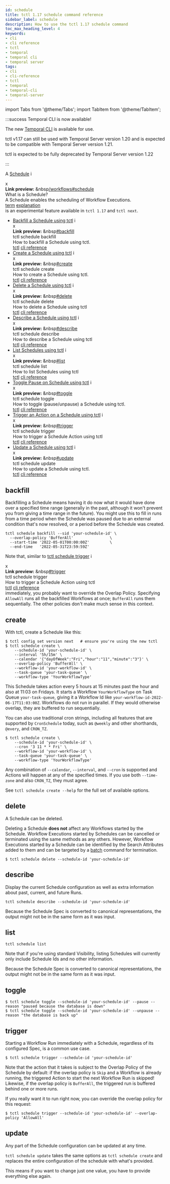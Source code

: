 ```yaml
---
id: schedule
title: tctl 1.17 schedule command reference
sidebar_label: schedule
description: How to use the tctl 1.17 schedule command
toc_max_heading_level: 4
keywords:
- cli
- cli reference
- tctl
- temporal
- temporal cli
- temporal server
tags:
- cli
- cli-reference
- tctl
- temporal
- temporal-cli
- temporal-server
---
```


<!-- THIS FILE IS GENERATED. DO NOT EDIT THIS FILE DIRECTLY -->

import Tabs from '@theme/Tabs';
import TabItem from '@theme/TabItem';

:::success Temporal CLI is now available!

The new [Temporal CLI](/cli) is available for use.

tctl v1.17 can still be used with Temporal Server version 1.20 and is expected to be compatible with Temporal Server version 1.21.

tctl is expected to be fully deprecated by Temporal Server version 1.22

:::

A [Schedule](/workflows#schedule) <span id="i-616164aa-2109-4edb-9e3e-dbcdf2bfdc40" class="clickable-i clickable-link-preview">i</span><div id="preview-modal-616164aa-2109-4edb-9e3e-dbcdf2bfdc40" class="preview-modal"><div class="modal-header"><div id="x-616164aa-2109-4edb-9e3e-dbcdf2bfdc40" class="clickable-x clickable-link-preview">x</div><b>Link preview:</b>&nbsp;&nbsp<a href="/workflows#schedule">/workflows#schedule</a></div><div class="preview-modal-title">What is a Schedule?</div><div class="preview-modal-description">A Schedule enables the scheduling of Workflow Executions.</div><div class="preview-modal-tags"><a class="preview-modal-tag" href="/tags/term">term</a> <a class="preview-modal-tag" href="/tags/explanation">explanation</a></div></div> is an experimental feature available in `tctl 1.17` and `tctl next`.

- [Backfill a Schedule using tctl](#backfill) <span id="i-13fcf169-4a6a-4516-a7cf-be32a83d6173" class="clickable-i clickable-link-preview">i</span><div id="preview-modal-13fcf169-4a6a-4516-a7cf-be32a83d6173" class="preview-modal"><div class="modal-header"><div id="x-13fcf169-4a6a-4516-a7cf-be32a83d6173" class="clickable-x clickable-link-preview">x</div><b>Link preview:</b>&nbsp;&nbsp<a href="#backfill">#backfill</a></div><div class="preview-modal-title">tctl schedule backfill</div><div class="preview-modal-description">How to backfill a Schedule using tctl.</div><div class="preview-modal-tags"><a class="preview-modal-tag" href="/tags/tctl">tctl</a> <a class="preview-modal-tag" href="/tags/cli reference">cli reference</a></div></div>
- [Create a Schedule using tctl](#create) <span id="i-ed2f5763-9b3a-4760-b0a0-2093e8a329a1" class="clickable-i clickable-link-preview">i</span><div id="preview-modal-ed2f5763-9b3a-4760-b0a0-2093e8a329a1" class="preview-modal"><div class="modal-header"><div id="x-ed2f5763-9b3a-4760-b0a0-2093e8a329a1" class="clickable-x clickable-link-preview">x</div><b>Link preview:</b>&nbsp;&nbsp<a href="#create">#create</a></div><div class="preview-modal-title">tctl schedule create</div><div class="preview-modal-description">How to create a Schedule using tctl.</div><div class="preview-modal-tags"><a class="preview-modal-tag" href="/tags/tctl">tctl</a> <a class="preview-modal-tag" href="/tags/cli reference">cli reference</a></div></div>
- [Delete a Schedule using tctl](#delete) <span id="i-f3aa1448-7dfc-44d3-9976-182559c3dcdf" class="clickable-i clickable-link-preview">i</span><div id="preview-modal-f3aa1448-7dfc-44d3-9976-182559c3dcdf" class="preview-modal"><div class="modal-header"><div id="x-f3aa1448-7dfc-44d3-9976-182559c3dcdf" class="clickable-x clickable-link-preview">x</div><b>Link preview:</b>&nbsp;&nbsp<a href="#delete">#delete</a></div><div class="preview-modal-title">tctl schedule delete</div><div class="preview-modal-description">How to delete a Schedule using tctl</div><div class="preview-modal-tags"><a class="preview-modal-tag" href="/tags/tctl">tctl</a> <a class="preview-modal-tag" href="/tags/cli reference">cli reference</a></div></div>
- [Describe a Schedule using tctl](#describe) <span id="i-d3f1687f-1792-4a6a-8b3b-f8a1bcc8951b" class="clickable-i clickable-link-preview">i</span><div id="preview-modal-d3f1687f-1792-4a6a-8b3b-f8a1bcc8951b" class="preview-modal"><div class="modal-header"><div id="x-d3f1687f-1792-4a6a-8b3b-f8a1bcc8951b" class="clickable-x clickable-link-preview">x</div><b>Link preview:</b>&nbsp;&nbsp<a href="#describe">#describe</a></div><div class="preview-modal-title">tctl schedule describe</div><div class="preview-modal-description">How to describe a Schedule using tctl</div><div class="preview-modal-tags"><a class="preview-modal-tag" href="/tags/tctl">tctl</a> <a class="preview-modal-tag" href="/tags/cli reference">cli reference</a></div></div>
- [List Schedules using tctl](#list) <span id="i-233f9339-2b1a-4e16-a05c-2278894ee0e9" class="clickable-i clickable-link-preview">i</span><div id="preview-modal-233f9339-2b1a-4e16-a05c-2278894ee0e9" class="preview-modal"><div class="modal-header"><div id="x-233f9339-2b1a-4e16-a05c-2278894ee0e9" class="clickable-x clickable-link-preview">x</div><b>Link preview:</b>&nbsp;&nbsp<a href="#list">#list</a></div><div class="preview-modal-title">tctl schedule list</div><div class="preview-modal-description">How to list Schedules using tctl</div><div class="preview-modal-tags"><a class="preview-modal-tag" href="/tags/tctl">tctl</a> <a class="preview-modal-tag" href="/tags/cli reference">cli reference</a></div></div>
- [Toggle Pause on Schedule using tctl](#toggle) <span id="i-ee43568a-0a19-46ab-9f10-50c4fa44a930" class="clickable-i clickable-link-preview">i</span><div id="preview-modal-ee43568a-0a19-46ab-9f10-50c4fa44a930" class="preview-modal"><div class="modal-header"><div id="x-ee43568a-0a19-46ab-9f10-50c4fa44a930" class="clickable-x clickable-link-preview">x</div><b>Link preview:</b>&nbsp;&nbsp<a href="#toggle">#toggle</a></div><div class="preview-modal-title">tctl schedule toggle</div><div class="preview-modal-description">How to toggle (pause/unpause) a Schedule using tctl.</div><div class="preview-modal-tags"><a class="preview-modal-tag" href="/tags/tctl">tctl</a> <a class="preview-modal-tag" href="/tags/cli reference">cli reference</a></div></div>
- [Trigger an Action on a Schedule using tctl](#trigger) <span id="i-0561ec1a-4580-4e66-a483-bae74ff0d500" class="clickable-i clickable-link-preview">i</span><div id="preview-modal-0561ec1a-4580-4e66-a483-bae74ff0d500" class="preview-modal"><div class="modal-header"><div id="x-0561ec1a-4580-4e66-a483-bae74ff0d500" class="clickable-x clickable-link-preview">x</div><b>Link preview:</b>&nbsp;&nbsp<a href="#trigger">#trigger</a></div><div class="preview-modal-title">tctl schedule trigger</div><div class="preview-modal-description">How to trigger a Schedule Action using tctl</div><div class="preview-modal-tags"><a class="preview-modal-tag" href="/tags/tctl">tctl</a> <a class="preview-modal-tag" href="/tags/cli reference">cli reference</a></div></div>
- [Update a Schedule using tctl](#update) <span id="i-6cc69feb-9abf-4ee2-b563-1805ee255c32" class="clickable-i clickable-link-preview">i</span><div id="preview-modal-6cc69feb-9abf-4ee2-b563-1805ee255c32" class="preview-modal"><div class="modal-header"><div id="x-6cc69feb-9abf-4ee2-b563-1805ee255c32" class="clickable-x clickable-link-preview">x</div><b>Link preview:</b>&nbsp;&nbsp<a href="#update">#update</a></div><div class="preview-modal-title">tctl schedule update</div><div class="preview-modal-description">How to update a Schedule using tctl.</div><div class="preview-modal-tags"><a class="preview-modal-tag" href="/tags/tctl">tctl</a> <a class="preview-modal-tag" href="/tags/cli reference">cli reference</a></div></div>

## backfill

Backfilling a Schedule means having it do now what it would have done over a specified time range (generally in the past, although it won't prevent you from giving a time range in the future).
You might use this to fill in runs from a time period when the Schedule was paused due to an external condition that's now resolved, or a period before the Schedule was created.

```shell
tctl schedule backfill --sid 'your-schedule-id' \
  --overlap-policy 'BufferAll'                \
  --start-time '2022-05-01T00:00:00Z'         \
  --end-time   '2022-05-31T23:59:59Z'
```

Note that, similar to [tctl schedule trigger](#trigger) <span id="i-57e081f4-0758-4e9d-8efc-4b8363165afa" class="clickable-i clickable-link-preview">i</span><div id="preview-modal-57e081f4-0758-4e9d-8efc-4b8363165afa" class="preview-modal"><div class="modal-header"><div id="x-57e081f4-0758-4e9d-8efc-4b8363165afa" class="clickable-x clickable-link-preview">x</div><b>Link preview:</b>&nbsp;&nbsp<a href="#trigger">#trigger</a></div><div class="preview-modal-title">tctl schedule trigger</div><div class="preview-modal-description">How to trigger a Schedule Action using tctl</div><div class="preview-modal-tags"><a class="preview-modal-tag" href="/tags/tctl">tctl</a> <a class="preview-modal-tag" href="/tags/cli reference">cli reference</a></div></div> immediately, you probably want to override the Overlap Policy.
Specifying `AllowAll` runs all the backfilled Workflows at once; `BufferAll` runs them sequentially.
The other policies don't make much sense in this context.

## create

With tctl, create a Schedule like this:

```shell
$ tctl config set version next   # ensure you're using the new tctl
$ tctl schedule create \
    --schedule-id 'your-schedule-id' \
    --interval '5h/15m' \
    --calendar '{"dayOfWeek":"Fri","hour":"11","minute":"3"}' \
    --overlap-policy 'BufferAll' \
    --workflow-id 'your-workflow-id' \
    --task-queue 'your-task-queue' \
    --workflow-type 'YourWorkflowType'
```

This Schedule takes action every 5 hours at 15 minutes past the hour and also at 11:03 on Fridays.
It starts a Workflow `YourWorkflowType` on Task Queue `your-task-queue`, giving it a Workflow Id like `your-workflow-id-2022-06-17T11:03:00Z`.
Workflows do not run in parallel.
If they would otherwise overlap, they are buffered to run sequentially.

You can also use traditional cron strings, including all features that are supported by `CronSchedule` today, such as `@weekly` and other shorthands, `@every`, and `CRON_TZ`.

```shell
$ tctl schedule create \
    --schedule-id 'your-schedule-id' \
    --cron '3 11 * * Fri' \
    --workflow-id 'your-workflow-id' \
    --task-queue 'your-task-queue' \
    --workflow-type 'YourWorkflowType'
```

Any combination of `--calendar`, `--interval`, and `--cron` is supported and Actions will happen at any of the specified times.
If you use both `--time-zone` and also `CRON_TZ`, they must agree.

See `tctl schedule create --help` for the full set of available options.

## delete

A Schedule can be deleted.

Deleting a Schedule **does not** affect any Workflows started by the Schedule.
Workflow Executions started by Schedules can be cancelled or terminated using the same methods as any others.
However, Workflow Executions started by a Schedule can be identified by the Search Attributes added to them and can be targeted by a [batch](/tctl-v1/batch/) command for termination.

```shell
$ tctl schedule delete --schedule-id 'your-schedule-id'
```

## describe

Display the current Schedule configuration as well as extra information about past, current, and future Runs.

```shell
tctl schedule describe --schedule-id 'your-schedule-id'
```

Because the Schedule Spec is converted to canonical representations, the output might not be in the same form as it was input.

## list

```shell
tctl schedule list
```

Note that if you're using standard Visibility, listing Schedules will currently only include Schedule Ids and no other information.

Because the Schedule Spec is converted to canonical representations, the output might not be in the same form as it was input.

## toggle

```shell
$ tctl schedule toggle --schedule-id 'your-schedule-id' --pause --reason "paused because the database is down"
$ tctl schedule toggle --schedule-id 'your-schedule-id' --unpause --reason "the database is back up"
```

## trigger

Starting a Workflow Run immediately with a Schedule, regardless of its configured Spec, is a common use case.

```shell
$ tctl schedule trigger --schedule-id 'your-schedule-id'
```

Note that the action that it takes is subject to the Overlap Policy of the Schedule by default: if the overlap policy is `Skip` and a Workflow is already running, the triggered Action to start the next Workflow Run is skipped!
Likewise, if the overlap policy is `BufferAll`, the triggered run is buffered behind one or more runs.

If you really want it to run right now, you can override the overlap policy for this request:

```shell
$ tctl schedule trigger --schedule-id 'your-schedule-id' --overlap-policy 'AllowAll'
```

## update

Any part of the Schedule configuration can be updated at any time.

`tctl schedule update` takes the same options as `tctl schedule create` and replaces the entire configuration of the schedule with what's provided.

This means if you want to change just one value, you have to provide everything else again.

